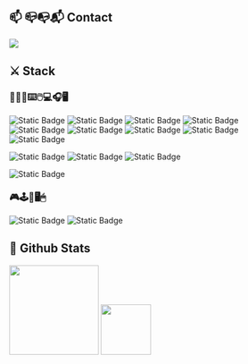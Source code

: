## 📫 📪📭📬 Contact
<a href="www.linkedin.com/in/tobias-mønster-madsen" target="_blank">
  <img src="https://img.shields.io/badge/LinkedIn-0077B5?style=for-the-badge&logo=linkedin&logoColor=white" />
</a>

## ⚔ Stack

### 👨🏾‍💻⌨️🖱️💻🎧🖥
![Static Badge](https://img.shields.io/badge/TypeScript-007ACC?style=for-the-badge&logo=typescript&logoColor=white)
![Static Badge](https://img.shields.io/badge/JavaScript-F7DF1E?style=for-the-badge&logo=javascript&logoColor=black)
![Static Badge](https://img.shields.io/badge/HTML5-E34F26?style=for-the-badge&logo=html5&logoColor=white)
![Static Badge](https://img.shields.io/badge/CSS-239120?&style=for-the-badge&logo=css3&logoColor=white)
![Static Badge](https://img.shields.io/badge/TailwindCSS-38B2AC?style=for-the-badge&logo=tailwind-css&logoColor=white)
![Static Badge](https://img.shields.io/badge/Node.js-43853D?style=for-the-badge&logo=node.js&logoColor=white)
![Static Badge](https://img.shields.io/badge/graphql-fb86cd?style=for-the-badge&logo=graphql&logoColor=white)
![Static Badge](https://img.shields.io/badge/PHP-777BB4?style=for-the-badge&logo=php&logoColor=white)
![Static Badge](https://img.shields.io/badge/liquid-6DB33F?style=for-the-badge&logo=liquid&logoColor=white)

![Static Badge](https://img.shields.io/badge/Visual_Studio_Code-0078D4?style=for-the-badge&logo=visual%20studio%20code&logoColor=white)
![Static Badge](https://img.shields.io/badge/Warp-01a4ff?style=for-the-badge&logo=warp&logoColor=white)
![Static Badge](https://img.shields.io/badge/GitHub-100000?style=for-the-badge&logo=github&logoColor=white)

![Static Badge](https://img.shields.io/badge/Slack-4A154B?style=for-the-badge&logo=slack&logoColor=white)

### 🎮🕹️👾🖥️🖱
![Static Badge](https://img.shields.io/badge/Origin-f3803e?style=for-the-badge&logo=origin&logoColor=white)
![Static Badge](https://img.shields.io/badge/Steam-000000?style=for-the-badge&logo=steam&logoColor=white)

## 🎉 Github Stats
<div align="left">
  <picture height="160em">
    <source
      srcset="https://github-readme-stats-tmmgrafikr.vercel.app/api?username=tmmgrafikr&show_icons=true&include_all_commits=true&show=[prs_merged]&custom_title=Stats&theme=nord&role=OWNER,ORGANIZATION_MEMBER,COLLABORATOR&count_private=true"
      media="(prefers-color-scheme: dark)"
    />
    <source
      srcset="https://github-readme-stats-tmmgrafikr.vercel.app/api?username=tmmgrafikr&show_icons=true&include_all_commits=true&show=[prs_merged]&custom_title=Stats&theme=swift&role=OWNER,ORGANIZATION_MEMBER,COLLABORATOR&count_private=true"
      media="(prefers-color-scheme: light), (prefers-color-scheme: no-preference)"
    />
    <img height="160em" src="https://github-readme-stats-tmmgrafikr.vercel.app/api?username=tmmgrafikr&custom_title=Stats&show_icons=true&role=OWNER,ORGANIZATION_MEMBER,COLLABORATOR&count_private=true" />
  </picture>

  <img height="90em" src="https://github-readme-stats-tmmgrafikr.vercel.app/api/top-langs/?username=tmmgrafikr&layout=compact&theme=nord&role=OWNER,ORGANIZATION_MEMBER,COLLABORATOR&count_private=true" />
</div>

<!--
**tmmgrafikr/tmmgrafikr** is a ✨ _special_ ✨ repository because its `README.md` (this file) appears on your GitHub profile.

Here are some ideas to get you started:

- 🔭 I’m currently working on ...
- 🌱 I’m currently learning ...
- 👯 I’m looking to collaborate on ...
- 🤔 I’m looking for help with ...
- 💬 Ask me about ...
- 📫 How to reach me: ...
- 😄 Pronouns: ...
- ⚡ Fun fact: ...
-->
